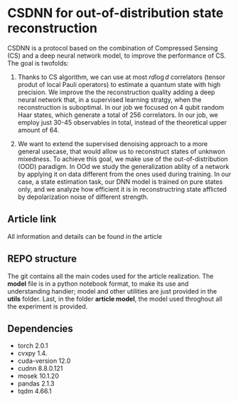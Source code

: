 # CSDNN for out-of-distribution state reconstruction


CSDNN is a protocol based on the combination of Compressed Sensing (CS) and a deep neural network model, to improve the performance of CS. The goal is twofolds:

1. Thanks to CS algorithm, we can use at most $r d\log d$ correlators (tensor produt of local Pauli operators) to estimate a quantum state with high precision. We improve the the reconstruction quality adding a deep neural network that, in a supervised learning stratgy, when the reconstruction is suboptimal.  In our job we focused on 4 qubit random Haar states, which generate a total of 256 correlators. In our job, we employ just 30-45 observables in total, instead of the theoretical upper amount of 64.

2. We want to extend the supervised denoising approach to a more general usecase, that would allow us to reconstruct states of unknwon mixedness. To achieve this goal, we make use of the out-of-distribution (OOD) paradigm. In OOd we study the generalization ablity of a network by applying it on data different from the ones used during training. In our case, a state estimation task, our DNN model is trained on pure states only, and we analyze how efficient it is in reconstructring state afflicted by depolarization noise of different strength.

## Article link

All information and details can be found in the article []()

## REPO structure
The git contains all the main codes used for the article realization. The **model** file is in a python notebook format, to make its use and understanding handier; model and other utilities are just provided in the **utils** folder. Last, in the folder **article model**, the model used throghout all the experiment is provided. 


## Dependencies

- torch 2.0.1
- cvxpy  1.4.
- cuda-version 12.0          
- cudnn   8.8.0.121
- mosek  10.1.20
- pandas 2.1.3
- tqdm  4.66.1

